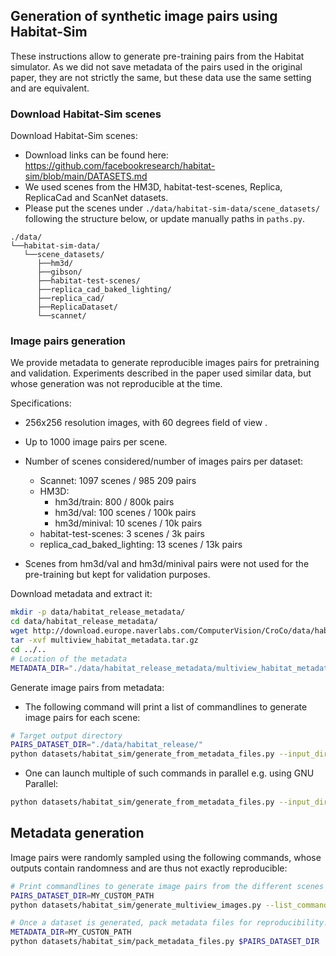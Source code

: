 ## Generation of synthetic image pairs using Habitat-Sim

These instructions allow to generate pre-training pairs from the Habitat simulator.
As we did not save metadata of the pairs used in the original paper, they are not strictly the same, but these data use the same setting and are equivalent.

### Download Habitat-Sim scenes
Download Habitat-Sim scenes:
- Download links can be found here: https://github.com/facebookresearch/habitat-sim/blob/main/DATASETS.md
- We used scenes from the HM3D, habitat-test-scenes, Replica, ReplicaCad and ScanNet datasets.
- Please put the scenes under `./data/habitat-sim-data/scene_datasets/` following the structure below, or update manually paths in `paths.py`.
```
./data/
└──habitat-sim-data/
   └──scene_datasets/
      ├──hm3d/
      ├──gibson/
      ├──habitat-test-scenes/
      ├──replica_cad_baked_lighting/
      ├──replica_cad/
      ├──ReplicaDataset/
      └──scannet/
```

### Image pairs generation
We provide metadata to generate reproducible images pairs for pretraining and validation.
Experiments described in the paper used similar data, but whose generation was not reproducible at the time.

Specifications:
- 256x256 resolution images, with 60 degrees field of view .
- Up to 1000 image pairs per scene.
- Number of scenes considered/number of images pairs per dataset:
  - Scannet: 1097 scenes / 985 209 pairs
  - HM3D:
    - hm3d/train: 800 / 800k pairs
    - hm3d/val: 100 scenes / 100k pairs
    - hm3d/minival: 10 scenes / 10k pairs
  - habitat-test-scenes: 3 scenes / 3k pairs
  - replica_cad_baked_lighting: 13 scenes / 13k pairs

- Scenes from hm3d/val and hm3d/minival pairs were not used for the pre-training but kept for validation purposes.

Download metadata and extract it:
```bash
mkdir -p data/habitat_release_metadata/
cd data/habitat_release_metadata/
wget http://download.europe.naverlabs.com/ComputerVision/CroCo/data/habitat_release_metadata/multiview_habitat_metadata.tar.gz
tar -xvf multiview_habitat_metadata.tar.gz
cd ../..
# Location of the metadata
METADATA_DIR="./data/habitat_release_metadata/multiview_habitat_metadata"
```

Generate image pairs from metadata:
- The following command will print a list of commandlines to generate image pairs for each scene:
```bash
# Target output directory
PAIRS_DATASET_DIR="./data/habitat_release/"
python datasets/habitat_sim/generate_from_metadata_files.py --input_dir=$METADATA_DIR --output_dir=$PAIRS_DATASET_DIR
```
- One can launch multiple of such commands in parallel e.g. using GNU Parallel:
```bash
python datasets/habitat_sim/generate_from_metadata_files.py --input_dir=$METADATA_DIR --output_dir=$PAIRS_DATASET_DIR | parallel -j 16
```

## Metadata generation

Image pairs were randomly sampled using the following commands, whose outputs contain randomness and are thus not exactly reproducible:
```bash
# Print commandlines to generate image pairs from the different scenes available.
PAIRS_DATASET_DIR=MY_CUSTOM_PATH
python datasets/habitat_sim/generate_multiview_images.py --list_commands --output_dir=$PAIRS_DATASET_DIR

# Once a dataset is generated, pack metadata files for reproducibility.
METADATA_DIR=MY_CUSTON_PATH
python datasets/habitat_sim/pack_metadata_files.py $PAIRS_DATASET_DIR  $METADATA_DIR
```
